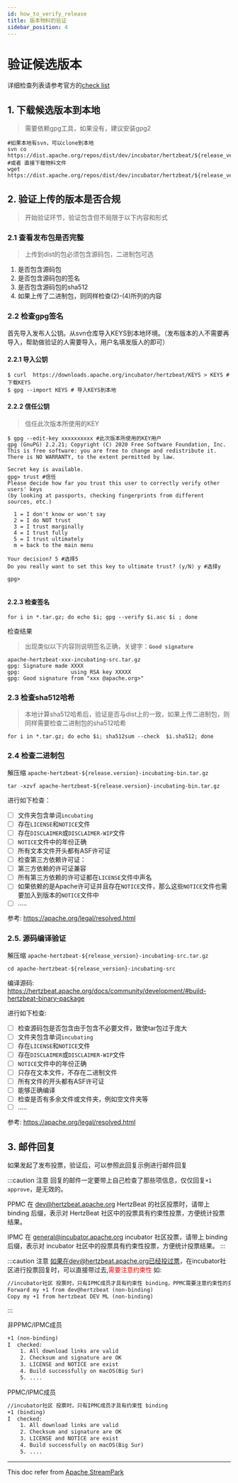 ```yaml
---
id: how_to_verify_release
title: 版本物料的验证
sidebar_position: 4
---
```

# 验证候选版本

详细检查列表请参考官方的[check list](https://cwiki.apache.org/confluence/display/INCUBATOR/Incubator+Release+Checklist)

## 1. 下载候选版本到本地


> 需要依赖gpg工具，如果没有，建议安装gpg2

```shell
#如果本地有svn，可以clone到本地 
svn co https://dist.apache.org/repos/dist/dev/incubator/hertzbeat/${release_version}-${rc_version}/
#或者 直接下载物料文件
wget https://dist.apache.org/repos/dist/dev/incubator/hertzbeat/${release_version}-${rc_version}/xxx.xxx

```


## 2. 验证上传的版本是否合规

> 开始验证环节，验证包含但不局限于以下内容和形式


### 2.1 查看发布包是否完整

> 上传到dist的包必须包含源码包，二进制包可选

1. 是否包含源码包
2. 是否包含源码包的签名
3. 是否包含源码包的sha512
4. 如果上传了二进制包，则同样检查(2)-(4)所列的内容


### 2.2 检查gpg签名

首先导入发布人公钥。从svn仓库导入KEYS到本地环境。（发布版本的人不需要再导入，帮助做验证的人需要导入，用户名填发版人的即可）

#### 2.2.1 导入公钥

```shell
$ curl  https://downloads.apache.org/incubator/hertzbeat/KEYS > KEYS # 下载KEYS
$ gpg --import KEYS # 导入KEYS到本地
```
#### 2.2.2 信任公钥

> 信任此次版本所使用的KEY

```shell
$ gpg --edit-key xxxxxxxxxx #此次版本所使用的KEY用户
gpg (GnuPG) 2.2.21; Copyright (C) 2020 Free Software Foundation, Inc.
This is free software: you are free to change and redistribute it.
There is NO WARRANTY, to the extent permitted by law.

Secret key is available.
gpg> trust #信任
Please decide how far you trust this user to correctly verify other users' keys
(by looking at passports, checking fingerprints from different sources, etc.)

  1 = I don't know or won't say
  2 = I do NOT trust
  3 = I trust marginally
  4 = I trust fully
  5 = I trust ultimately
  m = back to the main menu

Your decision? 5 #选择5
Do you really want to set this key to ultimate trust? (y/N) y #选择y
                                                            
gpg> 
     
```
#### 2.2.3 检查签名

```shell
for i in *.tar.gz; do echo $i; gpg --verify $i.asc $i ; done
```

检查结果
> 出现类似以下内容则说明签名正确，关键字：**`Good signature`**

```shell
apache-hertzbeat-xxx-incubating-src.tar.gz
gpg: Signature made XXXX
gpg:                using RSA key XXXXX
gpg: Good signature from "xxx @apache.org>"
```

### 2.3 检查sha512哈希

> 本地计算sha512哈希后，验证是否与dist上的一致，如果上传二进制包，则同样需要检查二进制包的sha512哈希


```shell
for i in *.tar.gz; do echo $i; sha512sum --check  $i.sha512; done
```

### 2.4 检查二进制包

解压缩  `apache-hertzbeat-${release.version}-incubating-bin.tar.gz`

```shell
tar -xzvf apache-hertzbeat-${release.version}-incubating-bin.tar.gz
```

进行如下检查：

- [ ] 文件夹包含单词`incubating`
- [ ] 存在`LICENSE`和`NOTICE`文件
- [ ] 存在`DISCLAIMER`或`DISCLAIMER-WIP`文件
- [ ] `NOTICE`文件中的年份正确
- [ ] 所有文本文件开头都有ASF许可证
- [ ] 检查第三方依赖许可证：
- [ ] 第三方依赖的许可证兼容
- [ ] 所有第三方依赖的许可证都在`LICENSE`文件中声名
- [ ] 如果依赖的是Apache许可证并且存在`NOTICE`文件，那么这些`NOTICE`文件也需要加入到版本的`NOTICE`文件中
- [ ] .....

参考: https://apache.org/legal/resolved.html


### 2.5. 源码编译验证

解压缩 `apache-hertzbeat-${release_version}-incubating-src.tar.gz`

```shell
cd apache-hertzbeat-${release_version}-incubating-src
```

编译源码: https://hertzbeat.apache.org/docs/community/development/#build-hertzbeat-binary-package 

进行如下检查:

- [ ] 检查源码包是否包含由于包含不必要文件，致使tar包过于庞大
- [ ] 文件夹包含单词`incubating`
- [ ] 存在`LICENSE`和`NOTICE`文件
- [ ] 存在`DISCLAIMER`或`DISCLAIMER-WIP`文件
- [ ] `NOTICE`文件中的年份正确
- [ ] 只存在文本文件，不存在二进制文件
- [ ] 所有文件的开头都有ASF许可证
- [ ] 能够正确编译
- [ ] 检查是否有多余文件或文件夹，例如空文件夹等
- [ ] .....

参考: https://apache.org/legal/resolved.html


## 3. 邮件回复

如果发起了发布投票，验证后，可以参照此回复示例进行邮件回复

:::caution 注意
回复的邮件一定要带上自己检查了那些项信息，仅仅回复`+1 approve`，是无效的。

PPMC 在 dev@hertzbeat.apache.org HertzBeat 的社区投票时，请带上 binding 后缀，表示对 HertzBeat 社区中的投票具有约束性投票，方便统计投票结果。

IPMC 在 general@incubator.apache.org incubator 社区投票，请带上 binding 后缀，表示对 incubator 社区中的投票具有约束性投票，方便统计投票结果。
:::

:::caution 注意
如果在dev@hertzbeat.apache.org已经投过票，在incubator社区进行投票回复时，可以直接带过去,<font color="red">需要注意约束性</font>  如:

```html
//incubator社区 投票时，只有IPMC成员才具有约束性 binding，PPMC需要注意约束性的变化
Forward my +1 from dev@hertzbeat (non-binding)
Copy my +1 from hertzbeat DEV ML (non-binding)
```
:::



非PPMC/IPMC成员
```html
+1 (non-binding)
I  checked:
    1. All download links are valid
    2. Checksum and signature are OK
    3. LICENSE and NOTICE are exist
    4. Build successfully on macOS(Big Sur) 
    5. ....
```

PPMC/IPMC成员
```html
//incubator社区 投票时，只有IPMC成员才具有约束性 binding
+1 (binding)
I  checked:
    1. All download links are valid
    2. Checksum and signature are OK
    3. LICENSE and NOTICE are exist
    4. Build successfully on macOS(Big Sur) 
    5. ....
```


--- 

This doc refer from [Apache StreamPark](https://streampark.apache.org/)   
